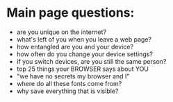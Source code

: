 # Main page questions:

- are you unique on the internet?
- what's left of you when you leave a web page?
- how entangled are you and your device?
- how often do you change your device settings?
- if you switch devices, are you still the same person?
- top 25 things your BROWSER says about YOU
- "we have no secrets my browser and I"
- where do all these fonts come from?
- why save everything that is visible?
